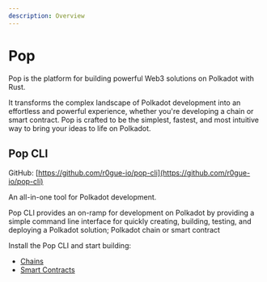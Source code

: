 ```yaml
---
description: Overview
---
```


# Pop

Pop is the platform for building powerful Web3 solutions on Polkadot with Rust.

It transforms the complex landscape of Polkadot development into an effortless and powerful experience, whether you're developing a chain or smart contract. Pop is crafted to be the simplest, fastest, and most intuitive way to bring your ideas to life on Polkadot.

## Pop CLI

GitHub: [https://github.com/r0gue-io/pop-cli](https://github.com/r0gue-io/pop-cli)

An all-in-one tool for Polkadot development.

Pop CLI provides an on-ramp for development on Polkadot by providing a simple command line interface for quickly creating, building, testing, and deploying a Polkadot solution; Polkadot chain or smart contract

Install the Pop CLI and start building:

* [Chains](https://learn.onpop.io/v/appchains)
* [Smart Contracts](https://learn.onpop.io/v/contracts)
